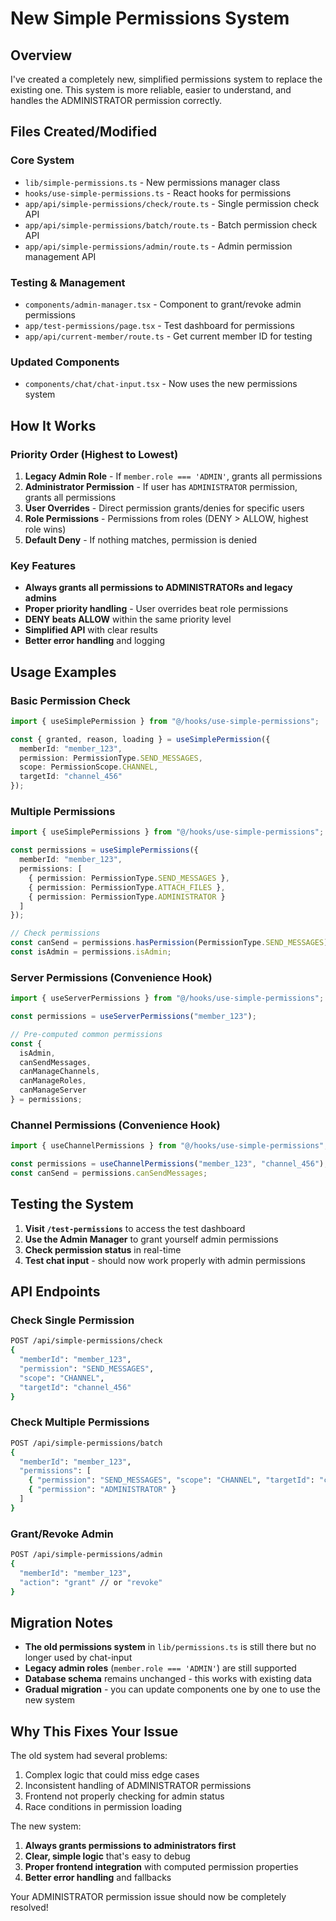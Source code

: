 # New Simple Permissions System

## Overview
I've created a completely new, simplified permissions system to replace the existing one. This system is more reliable, easier to understand, and handles the ADMINISTRATOR permission correctly.

## Files Created/Modified

### Core System
- `lib/simple-permissions.ts` - New permissions manager class
- `hooks/use-simple-permissions.ts` - React hooks for permissions
- `app/api/simple-permissions/check/route.ts` - Single permission check API
- `app/api/simple-permissions/batch/route.ts` - Batch permission check API
- `app/api/simple-permissions/admin/route.ts` - Admin permission management API

### Testing & Management
- `components/admin-manager.tsx` - Component to grant/revoke admin permissions
- `app/test-permissions/page.tsx` - Test dashboard for permissions
- `app/api/current-member/route.ts` - Get current member ID for testing

### Updated Components
- `components/chat/chat-input.tsx` - Now uses the new permissions system

## How It Works

### Priority Order (Highest to Lowest)
1. **Legacy Admin Role** - If `member.role === 'ADMIN'`, grants all permissions
2. **Administrator Permission** - If user has `ADMINISTRATOR` permission, grants all permissions  
3. **User Overrides** - Direct permission grants/denies for specific users
4. **Role Permissions** - Permissions from roles (DENY > ALLOW, highest role wins)
5. **Default Deny** - If nothing matches, permission is denied

### Key Features
- **Always grants all permissions to ADMINISTRATORs and legacy admins**
- **Proper priority handling** - User overrides beat role permissions
- **DENY beats ALLOW** within the same priority level
- **Simplified API** with clear results
- **Better error handling** and logging

## Usage Examples

### Basic Permission Check
```typescript
import { useSimplePermission } from "@/hooks/use-simple-permissions";

const { granted, reason, loading } = useSimplePermission({
  memberId: "member_123",
  permission: PermissionType.SEND_MESSAGES,
  scope: PermissionScope.CHANNEL,
  targetId: "channel_456"
});
```

### Multiple Permissions
```typescript
import { useSimplePermissions } from "@/hooks/use-simple-permissions";

const permissions = useSimplePermissions({
  memberId: "member_123",
  permissions: [
    { permission: PermissionType.SEND_MESSAGES },
    { permission: PermissionType.ATTACH_FILES },
    { permission: PermissionType.ADMINISTRATOR }
  ]
});

// Check permissions
const canSend = permissions.hasPermission(PermissionType.SEND_MESSAGES).granted;
const isAdmin = permissions.isAdmin;
```

### Server Permissions (Convenience Hook)
```typescript
import { useServerPermissions } from "@/hooks/use-simple-permissions";

const permissions = useServerPermissions("member_123");

// Pre-computed common permissions
const {
  isAdmin,
  canSendMessages,
  canManageChannels,
  canManageRoles,
  canManageServer
} = permissions;
```

### Channel Permissions (Convenience Hook)
```typescript
import { useChannelPermissions } from "@/hooks/use-simple-permissions";

const permissions = useChannelPermissions("member_123", "channel_456");
const canSend = permissions.canSendMessages;
```

## Testing the System

1. **Visit `/test-permissions`** to access the test dashboard
2. **Use the Admin Manager** to grant yourself admin permissions
3. **Check permission status** in real-time
4. **Test chat input** - should now work properly with admin permissions

## API Endpoints

### Check Single Permission
```bash
POST /api/simple-permissions/check
{
  "memberId": "member_123",
  "permission": "SEND_MESSAGES",
  "scope": "CHANNEL",
  "targetId": "channel_456"
}
```

### Check Multiple Permissions
```bash
POST /api/simple-permissions/batch
{
  "memberId": "member_123",
  "permissions": [
    { "permission": "SEND_MESSAGES", "scope": "CHANNEL", "targetId": "channel_456" },
    { "permission": "ADMINISTRATOR" }
  ]
}
```

### Grant/Revoke Admin
```bash
POST /api/simple-permissions/admin
{
  "memberId": "member_123",
  "action": "grant" // or "revoke"
}
```

## Migration Notes

- **The old permissions system** in `lib/permissions.ts` is still there but no longer used by chat-input
- **Legacy admin roles** (`member.role === 'ADMIN'`) are still supported
- **Database schema** remains unchanged - this works with existing data
- **Gradual migration** - you can update components one by one to use the new system

## Why This Fixes Your Issue

The old system had several problems:
1. Complex logic that could miss edge cases
2. Inconsistent handling of ADMINISTRATOR permissions
3. Frontend not properly checking for admin status
4. Race conditions in permission loading

The new system:
1. **Always grants permissions to administrators first**
2. **Clear, simple logic** that's easy to debug
3. **Proper frontend integration** with computed permission properties
4. **Better error handling** and fallbacks

Your ADMINISTRATOR permission issue should now be completely resolved!
